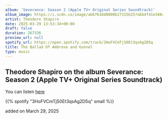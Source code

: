 ```yaml
---
album: 'Severance: Season 2 (Apple TV+ Original Series Soundtrack)'
album_image: https://i.scdn.co/image/ab67616d0000b273156257abb4f41e346dd9e738
artist: Theodore Shapiro
date: 2025-03-29 13:53:34+00:00
draft: false
duration: 267336
preview_url: null
spotify_url: https://open.spotify.com/track/3HoFVCmTjS0Et3qsAg2D5q
title: The Ballad Of Ambrose and Gunnel
type: music
---
```



## Theodore Shapiro on the album Severance: Season 2 (Apple TV+ Original Series Soundtrack)

You can listen [here](https://open.spotify.com/track/3HoFVCmTjS0Et3qsAg2D5q)

{{% spotify "3HoFVCmTjS0Et3qsAg2D5q" small %}}

added on March 29, 2025